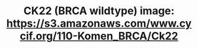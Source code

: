 ---
title: "CK22 (BRCA wildtype)
image: https://s3.amazonaws.com/www.cycif.org/110-Komen_BRCA/Ck22"
layout: minerva-1-5 
exhibit: config-110-Komen_BRCA/Ck22
---